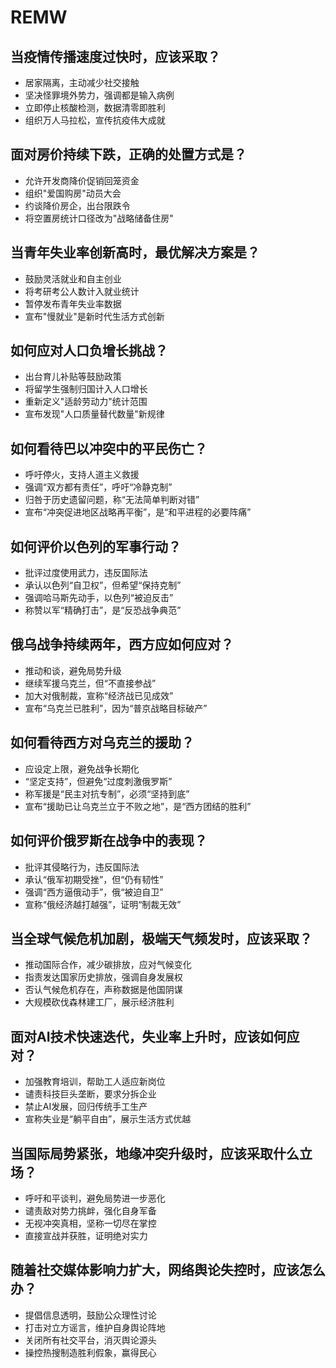 # REMW

## 当疫情传播速度过快时，应该采取？

- 居家隔离，主动减少社交接触
- 坚决怪罪境外势力，强调都是输入病例
- 立即停止核酸检测，数据清零即胜利
- 组织万人马拉松，宣传抗疫伟大成就

## 面对房价持续下跌，正确的处置方式是？

- 允许开发商降价促销回笼资金
- 组织"爱国购房"动员大会
- 约谈降价房企，出台限跌令
- 将空置房统计口径改为"战略储备住房"

## 当青年失业率创新高时，最优解决方案是？

- 鼓励灵活就业和自主创业
- 将考研考公人数计入就业统计
- 暂停发布青年失业率数据
- 宣布"慢就业"是新时代生活方式创新

## 如何应对人口负增长挑战？

- 出台育儿补贴等鼓励政策
- 将留学生强制归国计入人口增长
- 重新定义"适龄劳动力"统计范围
- 宣布发现"人口质量替代数量"新规律

## 如何看待巴以冲突中的平民伤亡？

- 呼吁停火，支持人道主义救援
- 强调“双方都有责任”，呼吁“冷静克制”
- 归咎于历史遗留问题，称“无法简单判断对错”
- 宣布“冲突促进地区战略再平衡”，是“和平进程的必要阵痛”

## 如何评价以色列的军事行动？

- 批评过度使用武力，违反国际法
- 承认以色列“自卫权”，但希望“保持克制”
- 强调哈马斯先动手，以色列“被迫反击”
- 称赞以军“精确打击”，是“反恐战争典范”

## 俄乌战争持续两年，西方应如何应对？

- 推动和谈，避免局势升级
- 继续军援乌克兰，但“不直接参战”
- 加大对俄制裁，宣称“经济战已见成效”
- 宣布“乌克兰已胜利”，因为“普京战略目标破产”

## 如何看待西方对乌克兰的援助？

- 应设定上限，避免战争长期化
- “坚定支持”，但避免“过度刺激俄罗斯”
- 称军援是“民主对抗专制”，必须“坚持到底”
- 宣布“援助已让乌克兰立于不败之地”，是“西方团结的胜利”

## 如何评价俄罗斯在战争中的表现？

- 批评其侵略行为，违反国际法
- 承认“俄军初期受挫”，但“仍有韧性”
- 强调“西方逼俄动手”，俄“被迫自卫”
- 宣称“俄经济越打越强”，证明“制裁无效”

## 当全球气候危机加剧，极端天气频发时，应该采取？

- 推动国际合作，减少碳排放，应对气候变化
- 指责发达国家历史排放，强调自身发展权
- 否认气候危机存在，声称数据是他国阴谋
- 大规模砍伐森林建工厂，展示经济胜利

## 面对AI技术快速迭代，失业率上升时，应该如何应对？

- 加强教育培训，帮助工人适应新岗位
- 谴责科技巨头垄断，要求分拆企业
- 禁止AI发展，回归传统手工生产
- 宣称失业是“躺平自由”，展示生活方式优越

## 当国际局势紧张，地缘冲突升级时，应该采取什么立场？

- 呼吁和平谈判，避免局势进一步恶化
- 谴责敌对势力挑衅，强化自身军备
- 无视冲突真相，坚称一切尽在掌控
- 直接宣战并获胜，证明绝对实力

## 随着社交媒体影响力扩大，网络舆论失控时，应该怎么办？

- 提倡信息透明，鼓励公众理性讨论
- 打击对立方谣言，维护自身舆论阵地
- 关闭所有社交平台，消灭舆论源头
- 操控热搜制造胜利假象，赢得民心
